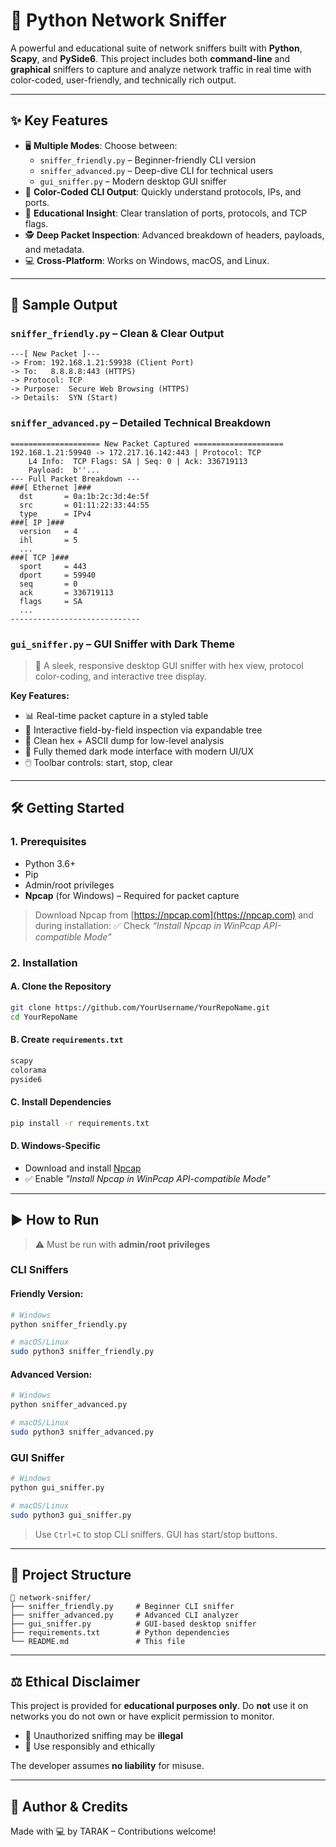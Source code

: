 # 🐍 Python Network Sniffer

A powerful and educational suite of network sniffers built with **Python**, **Scapy**, and **PySide6**. This project includes both **command-line** and **graphical** sniffers to capture and analyze network traffic in real time with color-coded, user-friendly, and technically rich output.

---

## ✨ Key Features

- 🖥️ **Multiple Modes**: Choose between:
  - `sniffer_friendly.py` – Beginner-friendly CLI version
  - `sniffer_advanced.py` – Deep-dive CLI for technical users
  - `gui_sniffer.py` – Modern desktop GUI sniffer
- 🎨 **Color-Coded CLI Output**: Quickly understand protocols, IPs, and ports.
- 🧠 **Educational Insight**: Clear translation of ports, protocols, and TCP flags.
- 🕵️ **Deep Packet Inspection**: Advanced breakdown of headers, payloads, and metadata.
- 💻 **Cross-Platform**: Works on Windows, macOS, and Linux.

---

## 📸 Sample Output

### `sniffer_friendly.py` – Clean & Clear Output

```
---[ New Packet ]---
-> From: 192.168.1.21:59938 (Client Port)
-> To:   8.8.8.8:443 (HTTPS)
-> Protocol: TCP
-> Purpose:  Secure Web Browsing (HTTPS)
-> Details:  SYN (Start)
```

### `sniffer_advanced.py` – Detailed Technical Breakdown

```
==================== New Packet Captured ====================
192.168.1.21:59940 -> 172.217.16.142:443 | Protocol: TCP
    L4 Info:  TCP Flags: SA | Seq: 0 | Ack: 336719113
    Payload:  b''...
--- Full Packet Breakdown ---
###[ Ethernet ]###
  dst       = 0a:1b:2c:3d:4e:5f
  src       = 01:11:22:33:44:55
  type      = IPv4
###[ IP ]###
  version   = 4
  ihl       = 5
  ...
###[ TCP ]###
  sport     = 443
  dport     = 59940
  seq       = 0
  ack       = 336719113
  flags     = SA
  ...
-----------------------------
```

### `gui_sniffer.py` – GUI Sniffer with Dark Theme

> 🌌 A sleek, responsive desktop GUI sniffer with hex view, protocol color-coding, and interactive tree display.

**Key Features:**
- 📊 Real-time packet capture in a styled table
- 🧩 Interactive field-by-field inspection via expandable tree
- 🧵 Clean hex + ASCII dump for low-level analysis
- 🌙 Fully themed dark mode interface with modern UI/UX
- 🖱️ Toolbar controls: start, stop, clear

---

## 🛠️ Getting Started

### 1. Prerequisites

- Python 3.6+
- Pip
- Admin/root privileges
- **Npcap** (for Windows) – Required for packet capture

> Download Npcap from [https://npcap.com](https://npcap.com) and during installation:
> ✅ Check _“Install Npcap in WinPcap API-compatible Mode”_


### 2. Installation

#### A. Clone the Repository

```bash
git clone https://github.com/YourUsername/YourRepoName.git
cd YourRepoName
```

#### B. Create `requirements.txt`

```txt
scapy
colorama
pyside6
```

#### C. Install Dependencies

```bash
pip install -r requirements.txt
```

#### D. Windows-Specific

- Download and install [Npcap](https://npcap.com/)
- ✅ Enable _"Install Npcap in WinPcap API-compatible Mode"_

---

## ▶️ How to Run

> ⚠️ Must be run with **admin/root privileges**

### CLI Sniffers

#### Friendly Version:

```bash
# Windows
python sniffer_friendly.py

# macOS/Linux
sudo python3 sniffer_friendly.py
```

#### Advanced Version:

```bash
# Windows
python sniffer_advanced.py

# macOS/Linux
sudo python3 sniffer_advanced.py
```

### GUI Sniffer

```bash
# Windows
python gui_sniffer.py

# macOS/Linux
sudo python3 gui_sniffer.py
```

> Use `Ctrl+C` to stop CLI sniffers. GUI has start/stop buttons.

---

## 📂 Project Structure

```
📁 network-sniffer/
├── sniffer_friendly.py     # Beginner CLI sniffer
├── sniffer_advanced.py     # Advanced CLI analyzer
├── gui_sniffer.py          # GUI-based desktop sniffer
├── requirements.txt        # Python dependencies
└── README.md               # This file
```

---

## ⚖️ Ethical Disclaimer

This project is provided for **educational purposes only**. Do **not** use it on networks you do not own or have explicit permission to monitor.

- 🚫 Unauthorized sniffing may be **illegal**
- 📜 Use responsibly and ethically

The developer assumes **no liability** for misuse.

---

## 🧠 Author & Credits

Made with 💻 by TARAK – Contributions welcome!

